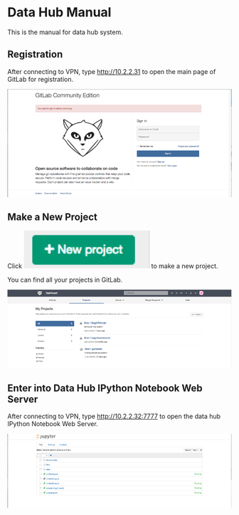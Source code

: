 # Data Hub Manual
This is the manual for data hub system.
## Registration
After connecting to VPN, type <http://10.2.2.31> to open the main page of GitLab for registration.

![gitlab](image/gitlab.png)
## Make a New Project
Click ![new_project](image/new_project.png) to make a new project.

You can find all your projects in GitLab.

![project](image/project.png)

## Enter into Data Hub IPython Notebook Web Server

After connecting to VPN, type <http://10.2.2.32:7777> to open the data hub IPython Notebook Web Server.

![ipython](image/ipython_main.png)

